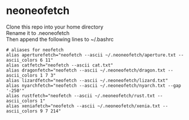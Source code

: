 # neoneofetch
Clone this repo into your home directory  
Rename it to .neoneofetch  
Then append the following lines to ~/.bashrc
```
# aliases for neofetch
alias aperturefetch="neofetch --ascii ~/.neoneofetch/aperture.txt --ascii_colors 6 11"
alias catfetch="neofetch --ascii cat.txt"
alias dragonfetch="neofetch --ascii ~/.neoneofetch/dragon.txt --ascii_colors 1 7 3"
alias lizardfetch="neofetch --ascii ~/.neoneofetch/lizard.txt"
alias nyarchfetch="neofetch --ascii ~/.neoneofetch/nyarch.txt --gap '-250'"
alias rustfetch="neofetch --ascii ~/.neoneofetch/rust.txt --ascii_colors 1"
alias xeniafetch="neofetch --ascii ~/.neoneofetch/xenia.txt --ascii_colors 9 7 214"
```
